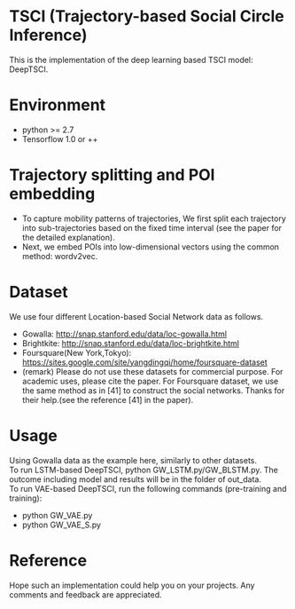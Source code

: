 # TSCI (Trajectory-based Social Circle Inference) <br>
This is the implementation of the deep learning based TSCI model: DeepTSCI.

# Environment
* python >= 2.7
* Tensorflow 1.0 or ++

# Trajectory splitting and POI embedding
* To capture mobility patterns of trajectories, We first split each trajectory into sub-trajectories based on the fixed time interval (see the paper for the detailed explanation). 
* Next, we embed POIs into low-dimensional vectors using the common method: wordv2vec.

# Dataset
We use four different Location-based Social Network data as follows. 
* Gowalla: <http://snap.stanford.edu/data/loc-gowalla.html>
* Brightkite: <http://snap.stanford.edu/data/loc-brightkite.html>
* Foursquare(New York,Tokyo): <https://sites.google.com/site/yangdingqi/home/foursquare-dataset>
* (remark) Please do not use these datasets for commercial purpose. For academic uses, please cite the paper. For Foursquare dataset, we use the same method as in [41] to construct the social networks. Thanks for their help.(see the reference [41] in the paper).
# Usage
Using Gowalla data as the example here, similarly to other datasets. <br>
To run LSTM-based DeepTSCI, python GW_LSTM.py/GW_BLSTM.py. The outcome including model and results will be in the folder of out_data.<br>
To run VAE-based DeepTSCI, run the following commands (pre-training and training):<br>
*  python GW_VAE.py 
*  python GW_VAE_S.py

# Reference
Hope such an implementation could help you on your projects. Any comments and feedback are appreciated. 
